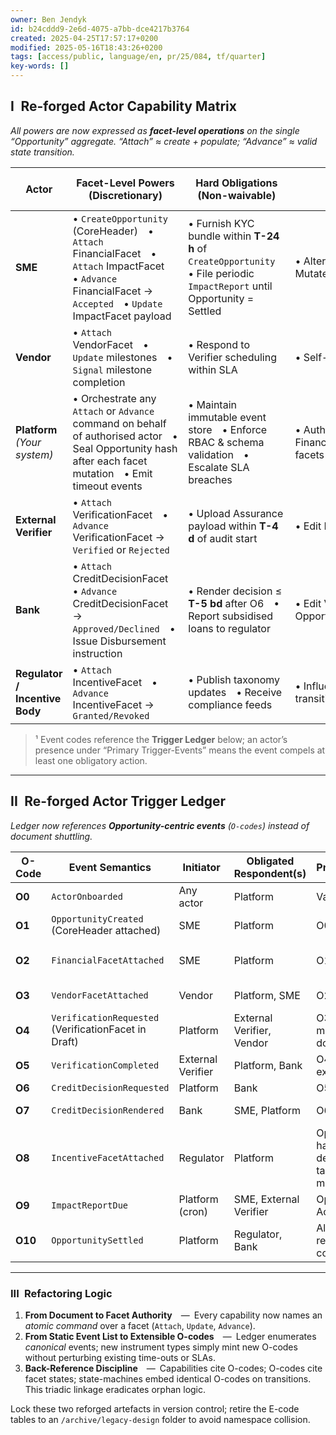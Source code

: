 ```yaml
---
owner: Ben Jendyk
id: b24cddd9-2e6d-4075-a7bb-dce4217b3764
created: 2025-04-25T17:57:17+0200
modified: 2025-05-16T18:43:26+0200
tags: [access/public, language/en, pr/25/084, tf/quarter]
key-words: []
---
```


## I Re-forged **Actor Capability Matrix**  
*All powers are now expressed as **facet-level operations** on the single “Opportunity” aggregate.  “Attach” ≈ create + populate; “Advance” ≈ valid state transition.*

| Actor | **Facet-Level Powers** (Discretionary) | **Hard Obligations** (Non-waivable) | **Interdictions** | **Primary Trigger-Events**¹ |
|-------|-----------------------------------------|-------------------------------------|-------------------|-----------------------------|
| **SME** | • `CreateOpportunity` (CoreHeader) • `Attach` FinancialFacet • `Attach` ImpactFacet • `Advance` FinancialFacet → `Accepted` • `Update` ImpactFacet payload | • Furnish KYC bundle within **T-24 h** of `CreateOpportunity` • File periodic `ImpactReport` until Opportunity = Settled | • Alter VerificationFacet payload • Mutate CreditDecisionFacet | O1, O2, O9 |
| **Vendor** | • `Attach` VendorFacet • `Update` milestones • `Signal` milestone completion | • Respond to Verifier scheduling within SLA | • Self-verify impact claims | O3, O4 |
| **Platform** *(Your system)* | • Orchestrate any `Attach` or `Advance` command on behalf of authorised actor • Seal Opportunity hash after each facet mutation • Emit timeout events | • Maintain immutable event store • Enforce RBAC & schema validation • Escalate SLA breaches | • Author content of Financial/Verification/CreditDecision facets | **All** |
| **External Verifier** | • `Attach` VerificationFacet • `Advance` VerificationFacet → `Verified` or `Rejected` | • Upload Assurance payload within **T-4 d** of audit start | • Edit Financial or Vendor facets | O4, O5 |
| **Bank** | • `Attach` CreditDecisionFacet • `Advance` CreditDecisionFacet → `Approved/Declined` • Issue Disbursement instruction | • Render decision ≤ **T-5 bd** after O6 • Report subsidised loans to regulator | • Edit VerificationFacet • Modify Opportunity root hash | O6, O7 |
| **Regulator / Incentive Body** | • `Attach` IncentiveFacet • `Advance` IncentiveFacet → `Granted/Revoked` | • Publish taxonomy updates • Receive compliance feeds | • Influence CreditDecision state transition | O8 |

> ¹ Event codes reference the **Trigger Ledger** below; an actor’s presence under “Primary Trigger-Events” means the event compels at least one obligatory action.

---

## II Re-forged **Actor Trigger Ledger**  
*Ledger now references **Opportunity-centric events** (`O-codes`) instead of document shuttling.*

| **O-Code** | Event Semantics | Initiator | Obligated Respondent(s) | Preconditions | Data Payload | SLA | Breach Consequence |
|------------|----------------|-----------|-------------------------|---------------|--------------|-----|--------------------|
| **O0** | `ActorOnboarded` | Any actor | Platform | Valid ID token | KYC stub | 24 h ingestion | Onboarding abort |
| **O1** | `OpportunityCreated` (CoreHeader attached) | SME | Platform | O0 for SME | CoreHeader JSON | N/A | — |
| **O2** | `FinancialFacetAttached` | SME | Platform | O1 | FinancialFacet payload | Instant schema-check | Reject facet block |
| **O3** | `VendorFacetAttached` | Vendor | Platform, SME | O2 | Proposal hash | 48 h SME review | Proposal lapse |
| **O4** | `VerificationRequested` (VerificationFacet in Draft) | Platform | External Verifier, Vendor | O3 + mandatory docs present | Verification plan stub | 24 h schedule confirm | SLA escalation |
| **O5** | `VerificationCompleted` | External Verifier | Platform, Bank | O4 audit executed | AssuranceReport hash | 24 h ingest | Dossier stale flag |
| **O6** | `CreditDecisionRequested` | Platform | Bank | O5 verified | Dossier pointer | 5 bd | Auto-decline |
| **O7** | `CreditDecisionRendered` | Bank | SME, Platform | O6 | Decision payload | 10 d SME acceptance | Offer expiry |
| **O8** | `IncentiveFacetAttached` | Regulator | Platform | Opportunity has `Approved` decision & taxonomy match | Subsidy certificate | 48 h platform accept | Incentive void |
| **O9** | `ImpactReportDue` | Platform (cron) | SME, External Verifier | Opportunity = Active | Prefilled report template | 7 d submission | Subsidy claw-back |
| **O10** | `OpportunitySettled` | Platform | Regulator, Bank | All repayments complete | Settlement proof | Immediate | Archive sequence |

---

### III Refactoring Logic

1. **From Document to Facet Authority** — Every capability now names an *atomic command* over a facet (`Attach`, `Update`, `Advance`).  
2. **From Static Event List to Extensible O-codes** — Ledger enumerates *canonical* events; new instrument types simply mint new O-codes without perturbing existing time-outs or SLAs.  
3. **Back-Reference Discipline** — Capabilities cite O-codes; O-codes cite facet states; state-machines embed identical O-codes on transitions. This triadic linkage eradicates orphan logic.

Lock these two reforged artefacts in version control; retire the E-code tables to an `/archive/legacy-design` folder to avoid namespace collision.